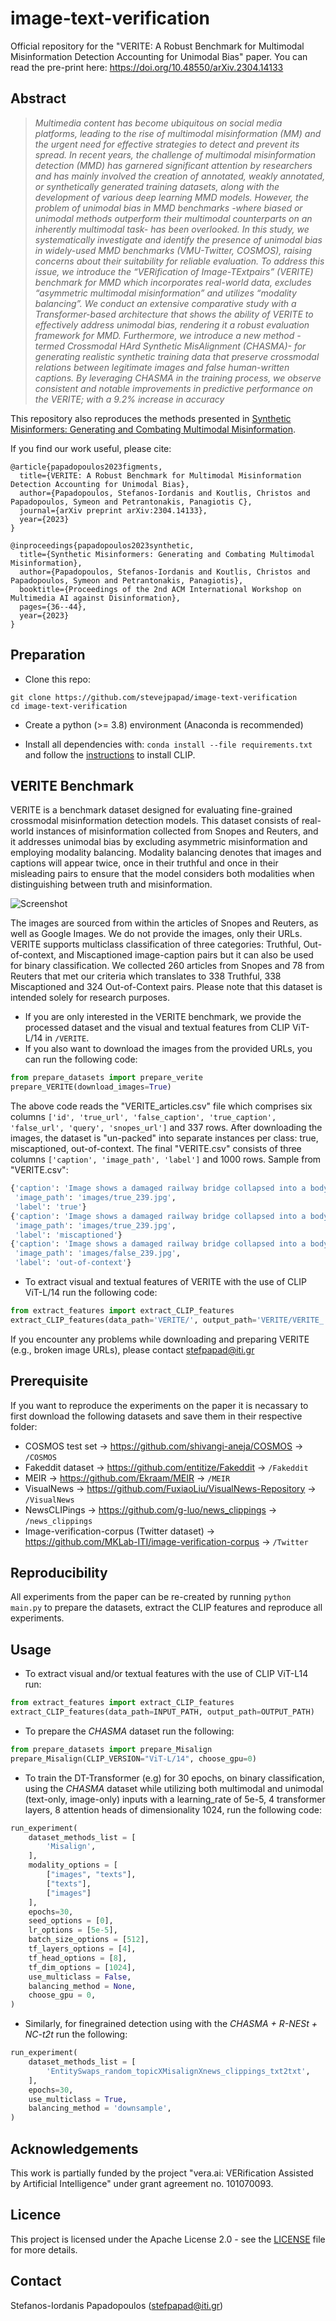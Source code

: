 # image-text-verification

Official repository for the "VERITE: A Robust Benchmark for Multimodal Misinformation Detection Accounting for Unimodal Bias" paper. You can read the pre-print here: https://doi.org/10.48550/arXiv.2304.14133

## Abstract
>*Multimedia content has become ubiquitous on social media platforms, leading to the rise of multimodal misinformation (MM) and the urgent need for effective strategies to detect and prevent its spread. In recent years, the challenge of multimodal misinformation detection (MMD) has garnered significant attention by researchers and has mainly involved the creation of annotated, weakly annotated, or synthetically generated training datasets, along with the development of various deep learning MMD models. However, the problem of unimodal bias in MMD benchmarks -where biased or unimodal methods outperform their multimodal counterparts on an inherently multimodal task- has been overlooked. In this study, we systematically investigate and identify the presence of unimodal bias in widely-used MMD benchmarks (VMU-Twitter, COSMOS), raising concerns about their suitability for reliable evaluation. To address this issue, we introduce the “VERification of Image-TExtpairs” (VERITE) benchmark for MMD which incorporates real-world data, excludes “asymmetric multimodal misinformation” and utilizes “modality balancing”. We conduct an extensive comparative study with a Transformer-based architecture that shows the ability of VERITE to effectively address unimodal bias, rendering it a robust evaluation framework for MMD. Furthermore, we introduce a new method -termed Crossmodal HArd Synthetic MisAlignment (CHASMA)- for generating realistic synthetic training data that preserve crossmodal relations between legitimate images and false human-written captions. By leveraging CHASMA in the training process, we observe consistent and notable improvements in predictive performance on the VERITE; with a 9.2% increase in accuracy*

This repository also reproduces the methods presented in [Synthetic Misinformers: Generating and Combating Multimodal Misinformation](https://dl.acm.org/doi/fullHtml/10.1145/3592572.3592842).

If you find our work useful, please cite:
```
@article{papadopoulos2023figments,
  title={VERITE: A Robust Benchmark for Multimodal Misinformation Detection Accounting for Unimodal Bias},
  author={Papadopoulos, Stefanos-Iordanis and Koutlis, Christos and Papadopoulos, Symeon and Petrantonakis, Panagiotis C},
  journal={arXiv preprint arXiv:2304.14133},
  year={2023}
}

@inproceedings{papadopoulos2023synthetic,
  title={Synthetic Misinformers: Generating and Combating Multimodal Misinformation},
  author={Papadopoulos, Stefanos-Iordanis and Koutlis, Christos and Papadopoulos, Symeon and Petrantonakis, Panagiotis},
  booktitle={Proceedings of the 2nd ACM International Workshop on Multimedia AI against Disinformation},
  pages={36--44},
  year={2023}
}
```

## Preparation

- Clone this repo: 
```
git clone https://github.com/stevejpapad/image-text-verification
cd image-text-verification
```

- Create a python (>= 3.8) environment (Anaconda is recommended) 

- Install all dependencies with: `conda install --file requirements.txt` and follow the [instructions](https://github.com/openai/CLIP) to install CLIP.

## VERITE Benchmark

VERITE is a benchmark dataset designed for evaluating fine-grained crossmodal misinformation detection models. This dataset consists of real-world instances of misinformation collected from Snopes and Reuters, and it addresses unimodal bias by excluding asymmetric misinformation and employing modality balancing. Modality balancing denotes that images and captions will appear twice, once in their truthful and once in their misleading pairs to ensure that the model considers both modalities when distinguishing between truth and misinformation.

![Screenshot](VERITE/verite.png)

The images are sourced from within the articles of Snopes and Reuters, as well as Google Images. We do not provide the images, only their URLs. 
VERITE supports multiclass classification of three categories: Truthful, Out-of-context, and Miscaptioned image-caption pairs but it can also be used for binary classification. 
We collected 260 articles from Snopes and 78 from Reuters that met our criteria which translates to 338 Truthful, 338 Miscaptioned and 324 Out-of-Context pairs. 
Please note that this dataset is intended solely for research purposes.

- If you are only interested in the VERITE benchmark, we provide the processed dataset and the visual and textual features from CLIP ViT-L/14 in `/VERITE`. 
- If you also want to download the images from the provided URLs, you can run the following code:
```python
from prepare_datasets import prepare_verite
prepare_VERITE(download_images=True)
```
The above code reads the "VERITE_articles.csv" file which comprises six columns `['id', 'true_url', 'false_caption', 'true_caption', 'false_url', 'query', 'snopes_url']` and 337 rows. 
After downloading the images, the dataset is "un-packed" into separate instances per class: true, miscaptioned, out-of-context. 
The final "VERITE.csv" consists of three columns `['caption', 'image_path', 'label']` and 1000 rows. 
Sample from "VERITE.csv":
```python
{'caption': 'Image shows a damaged railway bridge collapsed into a body of water in June 2020 in Murmansk, Russia.',
 'image_path': 'images/true_239.jpg',
 'label': 'true'}
{'caption': 'Image shows a damaged railway bridge collapsed into a body of water in 2022 during the Russia-Ukraine war.',
 'image_path': 'images/true_239.jpg',
 'label': 'miscaptioned'}
{'caption': 'Image shows a damaged railway bridge collapsed into a body of water in June 2020 in Murmansk, Russia.',
 'image_path': 'images/false_239.jpg',
 'label': 'out-of-context'}
```

- To extract visual and textual features of VERITE with the use of CLIP ViT-L/14 run the following code: 
```python
from extract_features import extract_CLIP_features
extract_CLIP_features(data_path='VERITE/', output_path='VERITE/VERITE_')
```

If you encounter any problems while downloading and preparing VERITE (e.g., broken image URLs), please contact stefpapad@iti.gr

## Prerequisite
If you want to reproduce the experiments on the paper it is necassary to first download the following datasets and save them in their respective folder: 
- COSMOS test set -> https://github.com/shivangi-aneja/COSMOS -> `/COSMOS`
- Fakeddit dataset -> https://github.com/entitize/Fakeddit -> `/Fakeddit`
- MEIR -> https://github.com/Ekraam/MEIR -> `/MEIR`
- VisualNews -> https://github.com/FuxiaoLiu/VisualNews-Repository -> `/VisualNews`
- NewsCLIPings -> https://github.com/g-luo/news_clippings -> `/news_clippings`
- Image-verification-corpus (Twitter dataset) -> https://github.com/MKLab-ITI/image-verification-corpus -> `/Twitter`

## Reproducibility
All experiments from the paper can be re-created by running 
```python main.py``` 
to prepare the datasets, extract the CLIP features and reproduce all experiments. 

## Usage
- To extract visual and/or textual features with the use of CLIP ViT-L14 run:
```python
from extract_features import extract_CLIP_features
extract_CLIP_features(data_path=INPUT_PATH, output_path=OUTPUT_PATH) 
```

- To prepare the *CHASMA* dataset run the following: 
```python
from prepare_datasets import prepare_Misalign
prepare_Misalign(CLIP_VERSION="ViT-L/14", choose_gpu=0)
```

- To train the DT-Transformer (e.g) for 30 epochs, on binary classification, using the *CHASMA* dataset while utilizing both multimodal and unimodal (text-only, image-only) inputs with a learning_rate of 5e-5, 4 transformer layers, 8 attention heads of dimensionality 1024, run the following code: 
```python
run_experiment(
    dataset_methods_list = [
        'Misalign', 
    ],
    modality_options = [
        ["images", "texts"],
        ["texts"], 
        ["images"]
    ],
    epochs=30,
    seed_options = [0],
    lr_options = [5e-5],
    batch_size_options = [512],
    tf_layers_options = [4],
    tf_head_options = [8],
    tf_dim_options = [1024],
    use_multiclass = False, 
    balancing_method = None,
    choose_gpu = 0, 
)
```

- Similarly, for finegrained detection using with the *CHASMA + R-NESt + NC-t2t* run the following: 
```python
run_experiment(
    dataset_methods_list = [
        'EntitySwaps_random_topicXMisalignXnews_clippings_txt2txt',
    ],
    epochs=30,
    use_multiclass = True,
    balancing_method = 'downsample',
)
```

## Acknowledgements
This work is partially funded by the project "vera.ai: VERification Assisted by Artificial Intelligence" under grant agreement no. 101070093.

## Licence
This project is licensed under the Apache License 2.0 - see the [LICENSE](https://github.com/stevejpapad/image-text-verification/blob/master/LICENSE) file for more details.

## Contact
Stefanos-Iordanis Papadopoulos (stefpapad@iti.gr)
